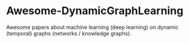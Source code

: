 # Awesome-DynamicGraphLearning
Awesome papers about machine learning (deep learning) on dynamic (temporal) graphs (networks / knowledge graphs).
